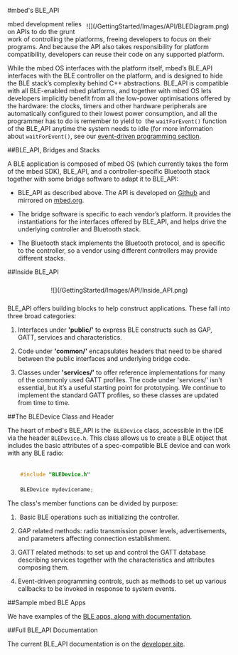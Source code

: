 #mbed's BLE_API

<span style="float:right; display:block; padding:5px;">
![](/GettingStarted/Images/API/BLEDiagram.png)
</span>

mbed development relies on APIs to do the grunt work of controlling the platforms, freeing developers to focus on their programs. And because the API also takes responsibility for platform compatibility, developers can reuse their code on any supported platform.

While the mbed OS interfaces with the platform itself, mbed’s BLE_API interfaces with the BLE controller on the platform, and is designed to hide the BLE stack’s complexity behind C++ abstractions. BLE_API is compatible with all BLE-enabled mbed platforms, and together with mbed OS lets developers implicitly benefit from all the low-power optimisations offered by the hardware: the clocks, timers and other hardware peripherals are automatically configured to their lowest power consumption, and all the programmer has to do is remember to yield to  the ``waitForEvent()`` function of the BLE_API anytime the system needs to idle (for more information about ``waitForEvent()``, see our [event-driven programming section](/InDepth/Events/).

##BLE_API, Bridges and Stacks

A BLE application is composed of mbed OS (which currently takes the form of the mbed SDK), BLE_API, and a controller-specific Bluetooth stack together with some bridge software to adapt it to BLE_API:

* BLE_API as described above. The API is developed on [Github](https://github.com/mbedmicro/BLE_API/) and mirrored on [mbed.org](http://developer.mbed.org/teams/Bluetooth-Low-Energy/code/BLE_API/).

* The bridge software is specific to each vendor’s platform. It provides the instantiations for the interfaces offered by BLE_API, and helps drive the underlying controller and Bluetooth stack.

* The Bluetooth stack implements the Bluetooth protocol, and is specific to the controller, so a vendor using different controllers may provide different stacks.

##Inside BLE_API

<span style="text-align:center; display:block; padding: 10px;">
![](/GettingStarted/Images/API/Inside_API.png)
</span>

BLE_API offers building blocks to help construct applications. These fall into three broad categories: 

1. Interfaces under **'public/'** to express BLE constructs such as GAP, GATT, services and characteristics.

2. Code under **'common/'** encapsulates headers that need to be shared between the public interfaces and underlying bridge code.

3. Classes under **'services/'** to offer reference implementations for many of the commonly used GATT profiles. The code under 'services/' isn't essential, but it’s a useful starting point for prototyping. We continue to implement the standard GATT profiles, so these classes are updated from time to time.

##The BLEDevice Class and Header

The heart of mbed's BLE_API is the`` BLEDevice`` class, accessible in the IDE via the header ``BLEDevice.h``. This class allows us to create a BLE object that includes the basic attributes of a spec-compatible BLE device and can work with any BLE radio:

```c

	#include "BLEDevice.h"

	BLEDevice mydevicename;

```

The class's member functions can be divided by purpose:

1.  Basic BLE operations such as initializing the controller.

2. GAP related methods: radio transmission power levels, advertisements, and parameters affecting connection establishment.

3. GATT related methods: to set up and control the GATT database describing services together with the characteristics and attributes composing them.

4. Event-driven programming controls, such as methods to set up various callbacks to be invoked in response to system events. 

##Sample mbed BLE Apps

We have examples of the [BLE apps, along with documentation](http://developer.mbed.org/teams/Bluetooth-Low-Energy/code/).

##Full BLE_API Documentation

The current BLE_API documentation is on the [developer site](http://developer.mbed.org/teams/Bluetooth-Low-Energy/code/BLE_API/).
